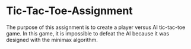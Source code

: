 # Tic-Tac-Toe-Assignment
The purpose of this assignment is to create a player versus AI tic-tac-toe game. In this game, it is impossible to defeat the AI because it was designed with the minimax algorithm.
